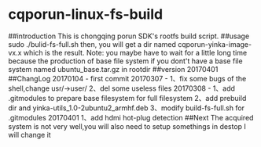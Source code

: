 # cqporun-linux-fs-build

##introduction
This is chongqing porun SDK's rootfs build script.
##usage
sudo ./bulid-fs-full.sh
then, you will get a dir named cqporun-yinka-image-vx.x which is the result.
Note:
you maybe have to wait for a little long time because the production of base file system 
if you dont't have a base file system named ubuntu_base.tar.gz in rootdir
##version
20170401
##ChangLog
20170104 - first commit
20170307 - 
1、fix some bugs of the shell,change usr/->user/
2、del some useless files
20170308 - 
1、add .gitmodules to prepare base filesystem for full filesystem 
2、add prebuild dir and yinka-utils_1.0-2ubuntu2_armhf.deb
3、modify build-fs-full.sh for .gitmodules
20170401
1、add hdmi hot-plug detection
##Next
The acquired system is not very well,you will also need to setup somethings in destop
I will change it
